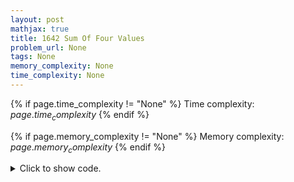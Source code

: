 ```yaml
---
layout: post
mathjax: true
title: 1642 Sum Of Four Values
problem_url: None
tags: None
memory_complexity: None
time_complexity: None
---
```




{% if page.time_complexity != "None" %}
Time complexity: ${{ page.time_complexity }}$
{% endif %}

{% if page.memory_complexity != "None" %}
Memory complexity: ${{ page.memory_complexity }}$
{% endif %}

<details>
<summary>
<p style="display:inline">Click to show code.</p>
</summary>
```cpp
{% raw %}
using namespace std;
using ll = long long;
using ii = pair<int, int>;
using vi = vector<int>;
int const NMAX = 1e3 + 11;
int n, x, a[NMAX];
map<ll, vector<ii>> sums;
int main(void)
{
    cin >> n >> x;
    for (int i = 0; i < n; ++i)
        cin >> a[i];
    for (int i = 0; i < n - 1; ++i)
        for (int j = i + 1; j < n; ++j)
            sums[a[i] + a[j]].emplace_back(i + 1, j + 1);
    for (auto [sum, positions] : sums)
    {
        if (auto it = sums.find(x - sum); it != sums.end())
        {
            for (auto [i, j] : positions)
            {
                for (auto [k, l] : it->second)
                {
                    if (i != k and i != l and j != k and j != l)
                    {
                        cout << i << " " << j << " " << k << " " << l << endl;
                        return 0;
                    }
                }
            }
        }
    }
    cout << "IMPOSSIBLE" << endl;
    return 0;
}

{% endraw %}
```
</details>

